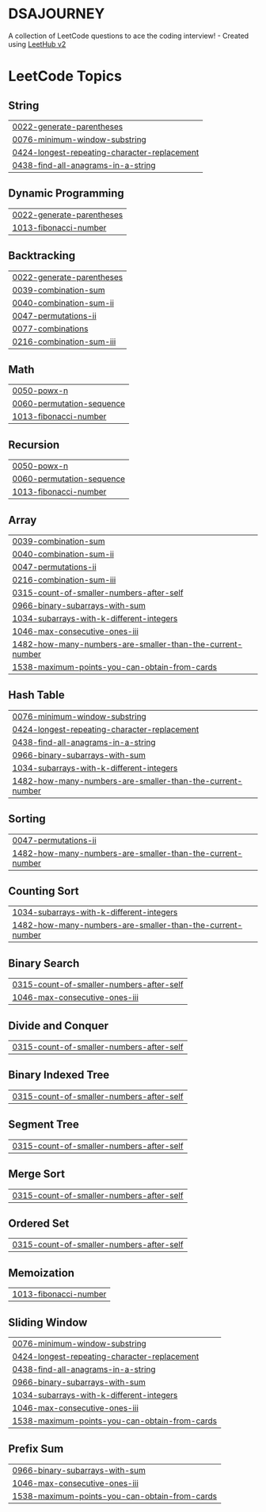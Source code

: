 # DSAJOURNEY
A collection of LeetCode questions to ace the coding interview! - Created using [LeetHub v2](https://github.com/arunbhardwaj/LeetHub-2.0)

<!---LeetCode Topics Start-->
# LeetCode Topics
## String
|  |
| ------- |
| [0022-generate-parentheses](https://github.com/asmashaik-786/DSAJOURNEY/tree/master/0022-generate-parentheses) |
| [0076-minimum-window-substring](https://github.com/asmashaik-786/DSAJOURNEY/tree/master/0076-minimum-window-substring) |
| [0424-longest-repeating-character-replacement](https://github.com/asmashaik-786/DSAJOURNEY/tree/master/0424-longest-repeating-character-replacement) |
| [0438-find-all-anagrams-in-a-string](https://github.com/asmashaik-786/DSAJOURNEY/tree/master/0438-find-all-anagrams-in-a-string) |
## Dynamic Programming
|  |
| ------- |
| [0022-generate-parentheses](https://github.com/asmashaik-786/DSAJOURNEY/tree/master/0022-generate-parentheses) |
| [1013-fibonacci-number](https://github.com/asmashaik-786/DSAJOURNEY/tree/master/1013-fibonacci-number) |
## Backtracking
|  |
| ------- |
| [0022-generate-parentheses](https://github.com/asmashaik-786/DSAJOURNEY/tree/master/0022-generate-parentheses) |
| [0039-combination-sum](https://github.com/asmashaik-786/DSAJOURNEY/tree/master/0039-combination-sum) |
| [0040-combination-sum-ii](https://github.com/asmashaik-786/DSAJOURNEY/tree/master/0040-combination-sum-ii) |
| [0047-permutations-ii](https://github.com/asmashaik-786/DSAJOURNEY/tree/master/0047-permutations-ii) |
| [0077-combinations](https://github.com/asmashaik-786/DSAJOURNEY/tree/master/0077-combinations) |
| [0216-combination-sum-iii](https://github.com/asmashaik-786/DSAJOURNEY/tree/master/0216-combination-sum-iii) |
## Math
|  |
| ------- |
| [0050-powx-n](https://github.com/asmashaik-786/DSAJOURNEY/tree/master/0050-powx-n) |
| [0060-permutation-sequence](https://github.com/asmashaik-786/DSAJOURNEY/tree/master/0060-permutation-sequence) |
| [1013-fibonacci-number](https://github.com/asmashaik-786/DSAJOURNEY/tree/master/1013-fibonacci-number) |
## Recursion
|  |
| ------- |
| [0050-powx-n](https://github.com/asmashaik-786/DSAJOURNEY/tree/master/0050-powx-n) |
| [0060-permutation-sequence](https://github.com/asmashaik-786/DSAJOURNEY/tree/master/0060-permutation-sequence) |
| [1013-fibonacci-number](https://github.com/asmashaik-786/DSAJOURNEY/tree/master/1013-fibonacci-number) |
## Array
|  |
| ------- |
| [0039-combination-sum](https://github.com/asmashaik-786/DSAJOURNEY/tree/master/0039-combination-sum) |
| [0040-combination-sum-ii](https://github.com/asmashaik-786/DSAJOURNEY/tree/master/0040-combination-sum-ii) |
| [0047-permutations-ii](https://github.com/asmashaik-786/DSAJOURNEY/tree/master/0047-permutations-ii) |
| [0216-combination-sum-iii](https://github.com/asmashaik-786/DSAJOURNEY/tree/master/0216-combination-sum-iii) |
| [0315-count-of-smaller-numbers-after-self](https://github.com/asmashaik-786/DSAJOURNEY/tree/master/0315-count-of-smaller-numbers-after-self) |
| [0966-binary-subarrays-with-sum](https://github.com/asmashaik-786/DSAJOURNEY/tree/master/0966-binary-subarrays-with-sum) |
| [1034-subarrays-with-k-different-integers](https://github.com/asmashaik-786/DSAJOURNEY/tree/master/1034-subarrays-with-k-different-integers) |
| [1046-max-consecutive-ones-iii](https://github.com/asmashaik-786/DSAJOURNEY/tree/master/1046-max-consecutive-ones-iii) |
| [1482-how-many-numbers-are-smaller-than-the-current-number](https://github.com/asmashaik-786/DSAJOURNEY/tree/master/1482-how-many-numbers-are-smaller-than-the-current-number) |
| [1538-maximum-points-you-can-obtain-from-cards](https://github.com/asmashaik-786/DSAJOURNEY/tree/master/1538-maximum-points-you-can-obtain-from-cards) |
## Hash Table
|  |
| ------- |
| [0076-minimum-window-substring](https://github.com/asmashaik-786/DSAJOURNEY/tree/master/0076-minimum-window-substring) |
| [0424-longest-repeating-character-replacement](https://github.com/asmashaik-786/DSAJOURNEY/tree/master/0424-longest-repeating-character-replacement) |
| [0438-find-all-anagrams-in-a-string](https://github.com/asmashaik-786/DSAJOURNEY/tree/master/0438-find-all-anagrams-in-a-string) |
| [0966-binary-subarrays-with-sum](https://github.com/asmashaik-786/DSAJOURNEY/tree/master/0966-binary-subarrays-with-sum) |
| [1034-subarrays-with-k-different-integers](https://github.com/asmashaik-786/DSAJOURNEY/tree/master/1034-subarrays-with-k-different-integers) |
| [1482-how-many-numbers-are-smaller-than-the-current-number](https://github.com/asmashaik-786/DSAJOURNEY/tree/master/1482-how-many-numbers-are-smaller-than-the-current-number) |
## Sorting
|  |
| ------- |
| [0047-permutations-ii](https://github.com/asmashaik-786/DSAJOURNEY/tree/master/0047-permutations-ii) |
| [1482-how-many-numbers-are-smaller-than-the-current-number](https://github.com/asmashaik-786/DSAJOURNEY/tree/master/1482-how-many-numbers-are-smaller-than-the-current-number) |
## Counting Sort
|  |
| ------- |
| [1034-subarrays-with-k-different-integers](https://github.com/asmashaik-786/DSAJOURNEY/tree/master/1034-subarrays-with-k-different-integers) |
| [1482-how-many-numbers-are-smaller-than-the-current-number](https://github.com/asmashaik-786/DSAJOURNEY/tree/master/1482-how-many-numbers-are-smaller-than-the-current-number) |
## Binary Search
|  |
| ------- |
| [0315-count-of-smaller-numbers-after-self](https://github.com/asmashaik-786/DSAJOURNEY/tree/master/0315-count-of-smaller-numbers-after-self) |
| [1046-max-consecutive-ones-iii](https://github.com/asmashaik-786/DSAJOURNEY/tree/master/1046-max-consecutive-ones-iii) |
## Divide and Conquer
|  |
| ------- |
| [0315-count-of-smaller-numbers-after-self](https://github.com/asmashaik-786/DSAJOURNEY/tree/master/0315-count-of-smaller-numbers-after-self) |
## Binary Indexed Tree
|  |
| ------- |
| [0315-count-of-smaller-numbers-after-self](https://github.com/asmashaik-786/DSAJOURNEY/tree/master/0315-count-of-smaller-numbers-after-self) |
## Segment Tree
|  |
| ------- |
| [0315-count-of-smaller-numbers-after-self](https://github.com/asmashaik-786/DSAJOURNEY/tree/master/0315-count-of-smaller-numbers-after-self) |
## Merge Sort
|  |
| ------- |
| [0315-count-of-smaller-numbers-after-self](https://github.com/asmashaik-786/DSAJOURNEY/tree/master/0315-count-of-smaller-numbers-after-self) |
## Ordered Set
|  |
| ------- |
| [0315-count-of-smaller-numbers-after-self](https://github.com/asmashaik-786/DSAJOURNEY/tree/master/0315-count-of-smaller-numbers-after-self) |
## Memoization
|  |
| ------- |
| [1013-fibonacci-number](https://github.com/asmashaik-786/DSAJOURNEY/tree/master/1013-fibonacci-number) |
## Sliding Window
|  |
| ------- |
| [0076-minimum-window-substring](https://github.com/asmashaik-786/DSAJOURNEY/tree/master/0076-minimum-window-substring) |
| [0424-longest-repeating-character-replacement](https://github.com/asmashaik-786/DSAJOURNEY/tree/master/0424-longest-repeating-character-replacement) |
| [0438-find-all-anagrams-in-a-string](https://github.com/asmashaik-786/DSAJOURNEY/tree/master/0438-find-all-anagrams-in-a-string) |
| [0966-binary-subarrays-with-sum](https://github.com/asmashaik-786/DSAJOURNEY/tree/master/0966-binary-subarrays-with-sum) |
| [1034-subarrays-with-k-different-integers](https://github.com/asmashaik-786/DSAJOURNEY/tree/master/1034-subarrays-with-k-different-integers) |
| [1046-max-consecutive-ones-iii](https://github.com/asmashaik-786/DSAJOURNEY/tree/master/1046-max-consecutive-ones-iii) |
| [1538-maximum-points-you-can-obtain-from-cards](https://github.com/asmashaik-786/DSAJOURNEY/tree/master/1538-maximum-points-you-can-obtain-from-cards) |
## Prefix Sum
|  |
| ------- |
| [0966-binary-subarrays-with-sum](https://github.com/asmashaik-786/DSAJOURNEY/tree/master/0966-binary-subarrays-with-sum) |
| [1046-max-consecutive-ones-iii](https://github.com/asmashaik-786/DSAJOURNEY/tree/master/1046-max-consecutive-ones-iii) |
| [1538-maximum-points-you-can-obtain-from-cards](https://github.com/asmashaik-786/DSAJOURNEY/tree/master/1538-maximum-points-you-can-obtain-from-cards) |
<!---LeetCode Topics End-->
